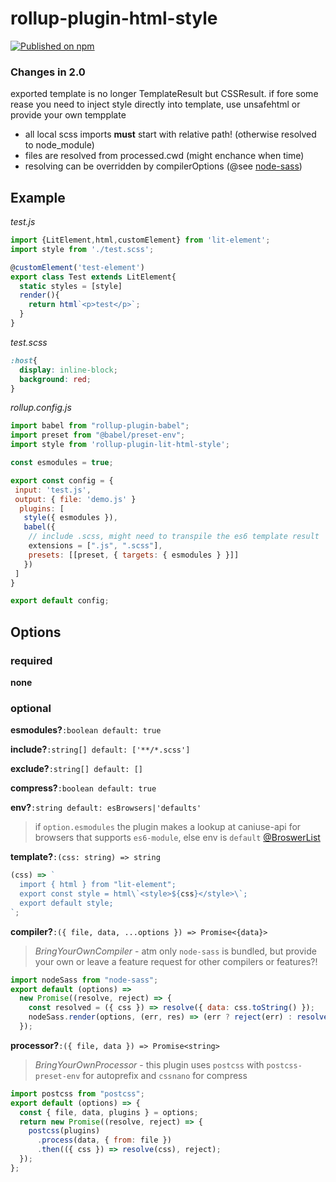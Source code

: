 # rollup-plugin-html-style
[![Published on npm](https://img.shields.io/npm/v/rollup-plugin-lit-html-style.svg)](https://www.npmjs.com/package/rollup-plugin-lit-html-style)

### Changes in 2.0

exported template is no longer TemplateResult but CSSResult.
if fore some rease you need to inject style directly into template, use unsafehtml or provide your own tempplate

- all local scss imports **must** start with relative path! (otherwise resolved to node_module)
- files are resolved from processed.cwd (might enchance when time)
- resolving can be overridden by compilerOptions (@see [node-sass](https://www.npmjs.com/package/node-sass))

## Example
*test.js*
```javascript
import {LitElement,html,customElement} from 'lit-element';
import style from './test.scss';

@customElement('test-element')
export class Test extends LitElement{
  static styles = [style]
  render(){
    return html`<p>test</p>`;
  }
}
```
*test.scss*
```css
:host{
  display: inline-block;
  background: red;
}
```
*rollup.config.js*
```javascript
import babel from "rollup-plugin-babel";
import preset from "@babel/preset-env";
import style from 'rollup-plugin-lit-html-style';

const esmodules = true;

export const config = {
 input: 'test.js',
 output: { file: 'demo.js' }
  plugins: [
   style({ esmodules }),
   babel({
    // include .scss, might need to transpile the es6 template result
    extensions = [".js", ".scss"],
    presets: [[preset, { targets: { esmodules } }]]
   })
 ]
}

export default config;
```

## Options

### required
**none**

### optional

**esmodules?**`:boolean default: true`

**include?**`:string[] default: ['**/*.scss']`

**exclude?**`:string[] default: []`

**compress?**`:boolean default: true`

**env?**`:string default: esBrowsers|'defaults'` 
> if `option.esmodules` the plugin makes a lookup at caniuse-api for browsers that supports `es6-module`, else env is `default` [@BroswerList](https://github.com/browserslist/browserslist#readme)

**template?**`:(css: string) => string`
```javascript
(css) => `
  import { html } from "lit-element";
  export const style = html\`<style>${css}</style>\`;
  export default style;
`;
```
**compiler?**`:({ file, data, ...options }) => Promise<{data}>`

> *BringYourOwnCompiler* - atm only `node-sass` is bundled, but provide your own or leave a feature request for other compilers or features?! 
```javascript
import nodeSass from "node-sass";
export default (options) =>
  new Promise((resolve, reject) => {
    const resolved = ({ css }) => resolve({ data: css.toString() });
    nodeSass.render(options, (err, res) => (err ? reject(err) : resolved(res)));
  });
```

**processor?**`:({ file, data }) => Promise<string>`

> *BringYourOwnProcessor* - this plugin uses `postcss` with `postcss-preset-env` for autoprefix and `cssnano` for compress
```javascript
import postcss from "postcss";
export default (options) => {
  const { file, data, plugins } = options;
  return new Promise((resolve, reject) => {
    postcss(plugins)
      .process(data, { from: file })
      .then(({ css }) => resolve(css), reject);
  });
};
```